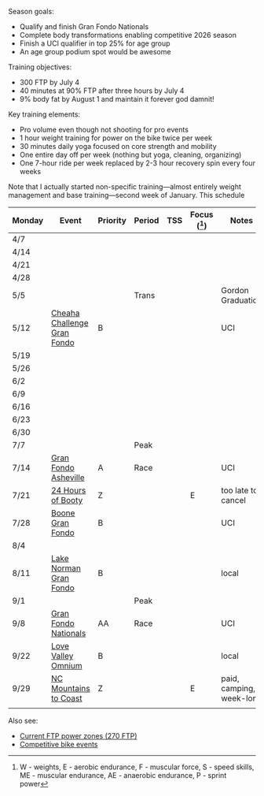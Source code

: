 Season goals:

- Qualify and finish Gran Fondo Nationals
- Complete body transformations enabling competitive 2026 season
- Finish a UCI qualifier in top 25% for age group
- An age group podium spot would be awesome

Training objectives:

- 300 FTP by July 4
- 40 minutes at 90% FTP after three hours by July 4
- 9% body fat by August 1 and maintain it forever god damnit!

Key training elements:

- Pro volume even though not shooting for pro events
- 1 hour weight training for power on the bike twice per week
- 30 minutes daily yoga focused on core strength and mobility
- One entire day off per week (nothing but yoga, cleaning, organizing)
- One 7-hour ride per week replaced by 2-3 hour recovery spin every four weeks

Note that I actually started non-specific training—almost entirely weight management and base training—second week of January. This schedule

| Monday | Event                                                                                 | Priority | Period | TSS | Focus ([^1]) | Notes                    |
| ------ | ------------------------------------------------------------------------------------- | -------- | ------ | --- | ------------ | ------------------------ |
| 4/7    |                                                                                       |          |        |     |              |                          |
| 4/14   |                                                                                       |          |        |     |              |                          |
| 4/21   |                                                                                       |          |        |     |              |                          |
| 4/28   |                                                                                       |          |        |     |              |                          |
| 5/5    |                                                                                       |          | Trans  |     |              | Gordon Graduation        |
| 5/12   | [Cheaha Challenge Gran Fondo](https://www.cheahachallenge.com/)                       | B        |        |     |              | UCI                      |
| 5/19   |                                                                                       |          |        |     |              |                          |
| 5/26   |                                                                                       |          |        |     |              |                          |
| 6/2    |                                                                                       |          |        |     |              |                          |
| 6/9    |                                                                                       |          |        |     |              |                          |
| 6/16   |                                                                                       |          |        |     |              |                          |
| 6/23   |                                                                                       |          |        |     |              |                          |
| 6/30   |                                                                                       |          |        |     |              |                          |
| 7/7    |                                                                                       |          | Peak   |     |              |                          |
| 7/14   | [Gran Fondo Asheville](https://www.granfondonationalseries.com/gran-fondo-asheville/) | A        | Race   |     |              | UCI                      |
| 7/21   | [24 Hours of Booty](https://24foundation.org/24-hours-of-booty/)                      | Z        |        |     | E            | too late to cancel       |
| 7/28   | [Boone Gran Fondo](https://www.granfondonationalseries.com/gran-fondo-boone/)         | B        |        |     |              | UCI                      |
| 8/4    |                                                                                       |          |        |     |              |                          |
| 8/11   | [Lake Norman Gran Fondo](https://lakenormanfondo.com/)                                | B        |        |     |              | local                    |
| 9/1    |                                                                                       |          | Peak   |     |              |                          |
| 9/8    | [Gran Fondo Nationals](https://www.granfondonationalseries.com/gran-fondo-maryland/)  | AA       | Race   |     |              | UCI                      |
| 9/22   | [Love Valley Omnium](https://www.lovevalleyroubaix.com/)                              | B        |        |     |              | local                    |
| 9/29   | [NC Mountains to Coast](https://ncsports.org/event/cyclenc_mountainstocoast_ride/)    | Z        |        |     | E            | paid, camping, week-long |
|        |                                                                                       |          |        |     |              |                          |

[^1]: W - weights, E - aerobic endurance, F - muscular force, S - speed skills, ME - muscular endurance, AE - anaerobic endurance, P - sprint power

Also see:

- [Current FTP power zones (270 FTP)](Current%20FTP%20power%20zones%20(270%20FTP).md)
- [Competitive bike events](Competitive%20bike%20events.md)